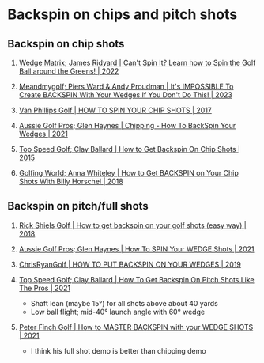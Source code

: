 # Backspin on chips and pitch shots

## Backspin on chip shots

1. [Wedge Matrix; James Ridyard | Can't Spin It? Learn how to Spin the Golf Ball around the Greens! | 2022](https://www.youtube.com/watch?v=wcj2cygHXUk)

1. [Meandmygolf; Piers Ward & Andy Proudman | It's IMPOSSIBLE To Create BACKSPIN With Your Wedges If You Don't Do This! | 2023](https://www.youtube.com/watch?v=lvA7MktBLqA)

1. [Van Phillips Golf | HOW TO SPIN YOUR CHIP SHOTS | 2017](https://www.youtube.com/watch?v=lU9FwNEj2-Y)

1. [Aussie Golf Pros; Glen Haynes | Chipping - How To BackSpin Your Wedges | 2021](https://www.youtube.com/watch?v=6ERb77VfR30)

1. [Top Speed Golf; Clay Ballard | How to Get Backspin On Chip Shots | 2015](https://www.youtube.com/watch?v=kGx_r7Y6xnc)

1. [Golfing World; Anna Whiteley | How to Get BACKSPIN on Your Chip Shots With Billy Horschel | 2018](https://www.youtube.com/watch?v=d2G07zzvuHQ)


## Backspin on pitch/full shots

1. [Rick Shiels Golf | How to get backspin on your golf shots (easy way) | 2018](https://www.youtube.com/watch?v=ze4AOXjWF3c)

1. [Aussie Golf Pros; Glen Haynes | How To SPIN Your WEDGE Shots | 2021](https://www.youtube.com/watch?v=wz5Yh-IiAmE)

1. [ChrisRyanGolf | HOW TO PUT BACKSPIN ON YOUR WEDGES | 2019](https://www.youtube.com/watch?v=xigk2cCKI6s)

1. [Top Speed Golf; Clay Ballard | How To Get Backspin On Pitch Shots Like The Pros | 2021](https://www.youtube.com/watch?v=4wdGSCGEaaI)
   - Shaft lean (maybe 15°) for all shots above about 40 yards
   - Low ball flight; mid-40° launch angle with 60° wedge

1. [Peter Finch Golf | How to MASTER BACKSPIN with your WEDGE SHOTS | 2021](https://www.youtube.com/watch?v=5_cmi0Ag8Gk)
   - I think his full shot demo is better than chipping demo

